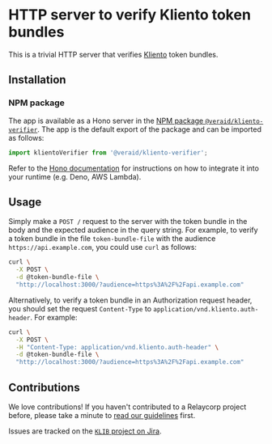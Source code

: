 # HTTP server to verify Kliento token bundles

This is a trivial HTTP server that verifies [Kliento](https://veraid.net/kliento/) token bundles.

## Installation

### NPM package

The app is available as a Hono server in the [NPM package `@veraid/kliento-verifier`](https://www.npmjs.com/package/@veraid/kliento-verifier). The app is the default export of the package and can be imported as follows:

```ts
import klientoVerifier from '@veraid/kliento-verifier';
```

Refer to the [Hono documentation](https://hono.dev/docs/) for instructions on how to integrate it into your runtime (e.g. Deno, AWS Lambda).

## Usage

Simply make a `POST /` request to the server with the token bundle in the body and the expected audience in the query string. For example, to verify a token bundle in the file `token-bundle-file` with the audience `https://api.example.com`, you could use `curl` as follows:

```bash
curl \
  -X POST \
  -d @token-bundle-file \
  "http://localhost:3000/?audience=https%3A%2F%2Fapi.example.com"
```

Alternatively, to verify a token bundle in an Authorization request header, you should set the request `Content-Type` to `application/vnd.kliento.auth-header`. For example:

```bash
curl \
  -X POST \
  -H "Content-Type: application/vnd.kliento.auth-header" \
  -d @token-bundle-file \
  "http://localhost:3000/?audience=https%3A%2F%2Fapi.example.com"
```

## Contributions

We love contributions! If you haven't contributed to a Relaycorp project before, please take a minute to [read our guidelines](https://github.com/relaycorp/.github/blob/master/CONTRIBUTING.md) first.

Issues are tracked on the [`KLIB` project on Jira](https://relaycorp.atlassian.net/browse/KLIB).
